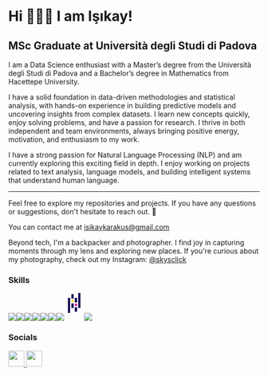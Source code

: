 Hi 🙋🏻‍♀️ I am Işıkay!
======================================================================================================================================

MSc Graduate at Università degli Studi di Padova
-----------------------------------
I am a Data Science enthusiast with a Master’s degree from the Università degli Studi di Padova and a Bachelor’s degree in Mathematics from Hacettepe University.

I have a solid foundation in data-driven methodologies and statistical analysis, with hands-on experience in building predictive models and uncovering insights from complex datasets. I learn new concepts quickly, enjoy solving problems, and have a passion for research. I thrive in both independent and team environments, always bringing positive energy, motivation, and enthusiasm to my work.

I have a strong passion for Natural Language Processing (NLP) and am currently exploring this exciting field in depth. I enjoy working on projects related to text analysis, language models, and building intelligent systems that understand human language.

-----------------------------------

Feel free to explore my repositories and projects. If you have any questions or suggestions, don't hesitate to reach out. 🐣

You can contact me at [isikaykarakus@gmail.com](mailto:isikaykarakus@gmail.com ) 

Beyond tech, I'm a backpacker and photographer. I find joy in capturing moments through my lens and exploring new places. If you're curious about my photography, check out my Instagram: [@skysclick](https://www.instagram.com/skysclick) 

### Skills

<p align="left" style="font-size: 0;"> <a href="https://docs.microsoft.com/en-us/cpp/?view=msvc-170" target="blank" rel="noreferrer" style="text-decoration: none;"><img src="https://raw.githubusercontent.com/danielcranney/readme-generator/main/public/icons/skills/cplusplus-colored.svg" width="36" height="36" alt="C++" /></a> <a href="https://www.r-project.org/" target="blank" rel="noreferrer" style="text-decoration: none;"><img src="https://raw.githubusercontent.com/danielcranney/readme-generator/main/public/icons/skills/rlang-colored.svg" width="36" height="36" alt="R" /></a> <a href="https://www.python.org/" target="blank" rel="noreferrer" style="text-decoration: none;"> <img src="https://raw.githubusercontent.com/danielcranney/readme-generator/main/public/icons/skills/python-colored.svg" width="36" height="36" alt="Python" /></a><a href="https://pytorch.org/" target="blank" rel="noreferrer" style="text-decoration: none;"><img src="https://raw.githubusercontent.com/danielcranney/readme-generator/main/public/icons/skills/pytorch-colored.svg" width="36" height="36" alt="PyTorch" /></a><a href="https://www.tensorflow.org" target="blank" rel="noreferrer" style="text-decoration: none;"><img src="https://www.vectorlogo.zone/logos/tensorflow/tensorflow-icon.svg" alt="TensorFlow" width="40" height="40" /></a><a href="https://www.adobe.com/uk/products/photoshop.html" target="blank" rel="noreferrer" style="text-decoration: none;"><img src="https://raw.githubusercontent.com/danielcranney/readme-generator/main/public/icons/skills/photoshop-colored.svg" width="36" height="36" alt="Photoshop" /></a><a href="https://opencv.org/" target="blank" rel="noreferrer" style="text-decoration: none;"><img src="https://www.vectorlogo.zone/logos/opencv/opencv-icon.svg" alt="OpenCV" width="40" height="40" /></a><a href="https://pandas.pydata.org/" target="blank" rel="noreferrer" style="text-decoration: none;"><img src="https://raw.githubusercontent.com/devicons/devicon/2ae2a900d2f041da66e950e4d48052658d850630/icons/pandas/pandas-original.svg" alt="Pandas" width="40" height="40" /></a><a href="https://seaborn.pydata.org/" target="blank" rel="noreferrer" style="text-decoration: none;"><img src="https://seaborn.pydata.org/_images/logo-mark-lightbg.svg" alt="Seaborn" width="40" height="40" /></a></p>


### Socials

<p align="left"> <a href="https://discord.com/users/ikarus#7770" target="_blank" rel="noreferrer"> <picture> <source media="(prefers-color-scheme: dark)" srcset="undefined" /> <source media="(prefers-color-scheme: light)" srcset="https://raw.githubusercontent.com/danielcranney/readme-generator/main/public/icons/socials/discord.svg" /> <img src="https://raw.githubusercontent.com/danielcranney/readme-generator/main/public/icons/socials/discord.svg" width="32" height="32" /> </picture> </a>  <a href="https://www.linkedin.com/in/isikaykarakus" target="_blank" rel="noreferrer"> <picture> <source media="(prefers-color-scheme: dark)" srcset="https://raw.githubusercontent.com/danielcranney/readme-generator/main/public/icons/socials/linkedin-dark.svg" /> <source media="(prefers-color-scheme: light)" srcset="https://raw.githubusercontent.com/danielcranney/readme-generator/main/public/icons/socials/linkedin.svg" /> <img src="https://raw.githubusercontent.com/danielcranney/readme-generator/main/public/icons/socials/linkedin.svg" width="32" height="32" /> </picture> </a> <a href="https://www.x.com/isikaykarakus" target="_blank" rel="noreferrer" </p>
